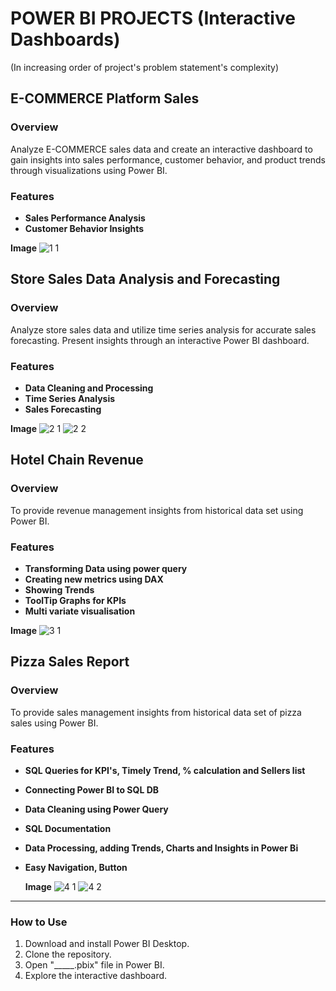 # POWER BI PROJECTS (Interactive Dashboards)
(In increasing order of project's problem statement's complexity)
## E-COMMERCE Platform Sales

### Overview
Analyze E-COMMERCE sales data and create an interactive dashboard to gain insights into sales performance, customer behavior, and product trends through visualizations using Power BI.

### Features
- **Sales Performance Analysis**
- **Customer Behavior Insights**
  
**Image**
![1 1](https://github.com/saahen-sriyan-mishra/Power-BI-Projects/assets/139043263/dab111b7-4e88-4398-a9c4-2c9a5785e2ad)



## Store Sales Data Analysis and Forecasting

### Overview
Analyze store sales data and utilize time series analysis for accurate sales forecasting.
Present insights through an interactive Power BI dashboard.
### Features
- **Data Cleaning and Processing**
- **Time Series Analysis**
- **Sales Forecasting**
  
**Image**
![2 1](https://github.com/saahen-sriyan-mishra/Power-BI-Projects/assets/139043263/8b681554-a0d2-4724-9bb6-ee359c47fded)
![2 2](https://github.com/saahen-sriyan-mishra/Power-BI-Projects/assets/139043263/c1ed2f74-ce32-494c-b89b-eaf12c3070f5)



##  Hotel Chain Revenue

### Overview
To provide revenue management insights from  historical data set  using Power BI.
### Features
- **Transforming Data using power query**
- **Creating new metrics using DAX**
- **Showing Trends**
- **ToolTip Graphs for KPIs**
- **Multi variate visualisation**
  
**Image**
![3 1](https://github.com/saahen-sriyan-mishra/Power-BI-Projects/assets/139043263/eb22e3ac-c85d-43b9-8151-c7af4bc41f00)



##  Pizza Sales Report

### Overview
To provide sales management insights from  historical data set of pizza sales using Power BI.
### Features
- **SQL Queries for KPI's, Timely Trend, % calculation and Sellers list**
- **Connecting Power BI to SQL DB**
- **Data Cleaning using Power Query**
- **SQL Documentation**
- **Data Processing, adding Trends, Charts and Insights in Power Bi**
- **Easy Navigation, Button**

  **Image**
![4 1](https://github.com/saahen-sriyan-mishra/Power-BI-Projects/assets/139043263/b9a684c7-17d2-41df-8bb9-31ddc7f1eb05)
![4 2](https://github.com/saahen-sriyan-mishra/Power-BI-Projects/assets/139043263/bac3f94c-411d-421b-abc2-053e044ea4e5)



__________________________________________________________________________________________________________________________________________
### How to Use
1. Download and install Power BI Desktop.
2. Clone the repository.
3. Open "_____.pbix" file in Power BI.
4. Explore the interactive dashboard.
